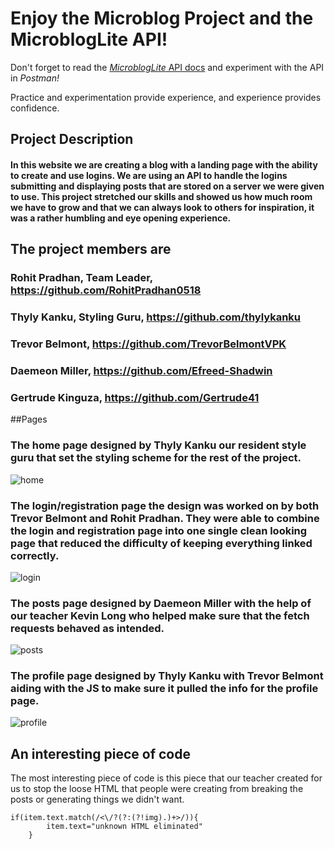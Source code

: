 # Enjoy the Microblog Project and the MicroblogLite API!

Don't forget to read the [*MicroblogLite* API docs](https://microbloglite.herokuapp.com/docs/) and experiment with the API in *Postman!*

Practice and experimentation provide experience, and experience provides confidence.

## Project Description
#### In this website we are creating a blog with a landing page with the ability to create and use logins. We are using an API to handle the logins submitting and displaying posts that are stored on a server we were given to use. This project stretched our skills and showed us how much room we have to grow and that we can always look to others for inspiration, it was a rather humbling and eye opening experience. 

## The project members are

### Rohit Pradhan, Team Leader, https://github.com/RohitPradhan0518
### Thyly Kanku, Styling Guru, https://github.com/thylykanku
### Trevor Belmont, https://github.com/TrevorBelmontVPK
### Daemeon Miller, https://github.com/Efreed-Shadwin
### Gertrude Kinguza, https://github.com/Gertrude41

##Pages

### The home page designed by Thyly Kanku our resident style guru that set the styling scheme for the rest of the project. 
![home](https://github.com/RohitPradhan0518/microbloglite-capstone-starter/assets/146854297/fe7b683a-d196-4429-878d-cffafc791f7a)
### The login/registration page the design was worked on by both Trevor Belmont and Rohit Pradhan. They were able to combine the login and registration page into one single clean looking page that reduced the difficulty of keeping everything linked correctly. 
![login](https://github.com/RohitPradhan0518/microbloglite-capstone-starter/assets/146854297/1fa05e6e-e71e-4b59-8e8e-567d035ee918)
### The posts page designed by Daemeon Miller with the help of our teacher Kevin Long who helped make sure that the fetch requests behaved as intended. 
![posts](https://github.com/RohitPradhan0518/microbloglite-capstone-starter/assets/146854297/0d615cba-64fa-43e7-b4f7-b788b1704c97)
### The profile page designed by Thyly Kanku with Trevor Belmont aiding with the JS to make sure it pulled the info for the profile page.
![profile](https://github.com/RohitPradhan0518/microbloglite-capstone-starter/assets/146854297/6689b0c5-4490-4d71-8a88-a0d050e2cd44)

## An interesting piece of code 
The most interesting piece of code is this piece that our teacher created for us to stop the loose HTML that people were creating from breaking the posts or generating things we didn't want.
```
if(item.text.match(/<\/?(?:(?!img).)+>/)){
        item.text="unknown HTML eliminated"
    }
```
